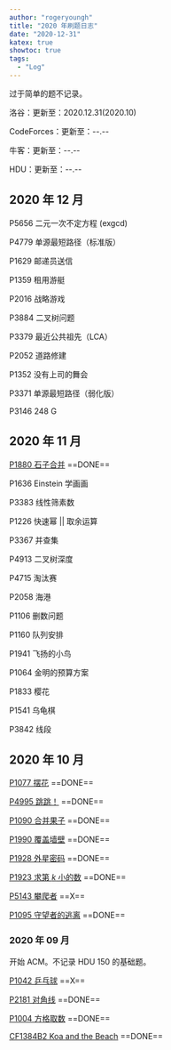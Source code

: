 ```yaml
---
author: "rogeryoungh"
title: "2020 年刷题日志"
date: "2020-12-31"
katex: true
showtoc: true
tags: 
  - "Log"
---
```


过于简单的题不记录。

洛谷：更新至：2020.12.31(2020.10)

CodeForces：更新至：--.--

牛客：更新至：--.--

HDU：更新至：--.--

## 2020 年 12 月

P5656 二元一次不定方程 (exgcd)

P4779 单源最短路径（标准版）

P1629 邮递员送信

P1359 租用游艇

P2016 战略游戏

P3884 二叉树问题

P3379 最近公共祖先（LCA）

P2052 道路修建

P1352 没有上司的舞会

P3371 单源最短路径（弱化版）

P3146 248 G

## 2020 年 11 月

[P1880 石子合并](../../2020-11/p1880) ==DONE==

P1636 Einstein 学画画

P3383 线性筛素数

P1226 快速幂 || 取余运算

P3367 并查集

P4913 二叉树深度

P4715 淘汰赛

P2058 海港

P1106 删数问题

P1160 队列安排

P1941 飞扬的小鸟

P1064 金明的预算方案

P1833 樱花

P1541 乌龟棋

P3842 线段

## 2020 年 10 月

[P1077 摆花](../../2020-10/p1077) ==DONE==

[P4995 跳跳！](../../2020-10/p4995) ==DONE==

[P1090 合并果子](../../2020-10/p1090) ==DONE==

[P1990 覆盖墙壁](../../2020-10/p1990) ==DONE==

[P1928 外星密码](../../2020-10/p1928) ==DONE==

[P1923 求第 $k$ 小的数](../../2020-10/p1923) ==DONE==

[P5143 攀爬者](../../2020-10/p5143) ==X==

[P1095 守望者的逃离](../../2020-10/p1095) ==DONE==

### 2020 年 09 月

开始 ACM。不记录 HDU 150 的基础题。

[P1042 乒乓球](../../2020-09/p1042) ==X==

[P2181 对角线](../../2020-09/p2181) ==DONE==

[P1004 方格取数](../../2020-09/p1004) ==DONE==

[CF1384B2 Koa and the Beach](../../2020-09/cf1384b2) ==DONE==
